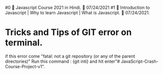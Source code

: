 #0 🛑 Javascript Course 2021 in Hindi.   📅 07/24/2021
#1 🛑 Introduction to Javascript | Why to learn Javascript | What is Javascript.  📅 07/24/2021.


# Tricks and Tips of GIT error on terminal.
if this error come "fatal: not a git repository (or any of the parent directories)"
Run this command : {git inti} and hit enter"# JavaScript-Crash-Course-Project-v1".
